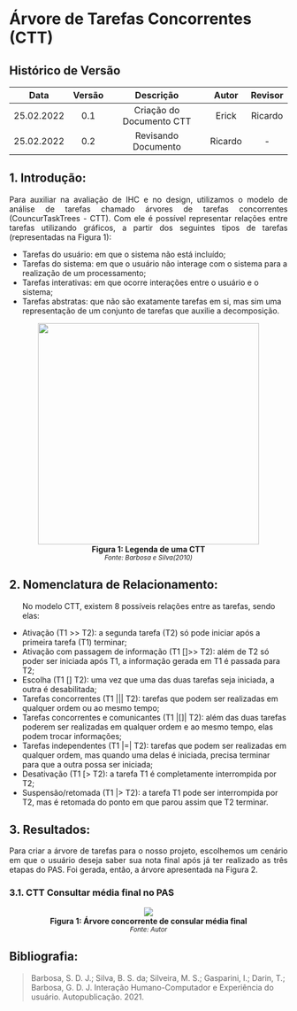 # Árvore de Tarefas Concorrentes (CTT)

## Histórico de Versão

|    Data    | Versão |                                           Descrição                                            |             Autor              | Revisor |
| :--------: | :----: | :--------------------------------------------------------------------------------------------: | :----------------------------: | :-----: |
| 25.02.2022 |  0.1   |                                    Criação do Documento CTT                                    |             Erick              | Ricardo |
| 25.02.2022 |  0.2   |                                    Revisando Documento                                         |             Ricardo            | - |


## 1. Introdução:

<p align="justify">
Para auxiliar na avaliação de IHC e no design, utilizamos o modelo de análise de tarefas chamado árvores de tarefas concorrentes (CouncurTaskTrees - CTT). Com ele é possível representar relações entre tarefas utilizando gráficos, a partir dos seguintes tipos de tarefas (representadas na Figura 1):
</p>

<ul>

<li>Tarefas do usuário: em que o sistema não está incluído;
<li>Tarefas do sistema: em que o usuário não interage com o sistema para a realização de um processamento;</li>

<li>Tarefas interativas: em que ocorre interações entre o usuário e o sistema;</li>

<li>Tarefas abstratas: que não são exatamente tarefas em si, mas sim uma representação de um conjunto de tarefas que auxilie a decomposição.</li>

</ul>

<p align="center">
<img src="https://user-images.githubusercontent.com/48844857/155744853-7518f2a7-aaa4-4e35-b453-ebc26a044db5.jpg" width="400">
  <br><b>Figura 1: Legenda de uma CTT</b>
  <br><small><i>Fonte: Barbosa e Silva(2010)</i></small>
</p>

## 2. Nomenclatura de Relacionamento:

<ul>

No modelo CTT, existem 8 possíveis relações entre as tarefas, sendo elas:</li>

<li>Ativação (T1 >> T2): a segunda tarefa (T2) só pode iniciar após a primeira tarefa (T1) terminar;</li>

<li>Ativação com passagem de informação (T1 []>> T2): além de T2 só poder ser iniciada após T1, a informação gerada em T1 é passada para T2;</li>

<li>Escolha (T1 [] T2): uma vez que uma das duas tarefas seja iniciada, a outra é desabilitada;</li>

<li>Tarefas concorrentes (T1 ||| T2): tarefas que podem ser realizadas em qualquer ordem ou ao mesmo tempo;</li>

<li>Tarefas concorrentes e comunicantes (T1 |[]| T2): além das duas tarefas poderem ser realizadas em qualquer ordem e ao mesmo tempo, elas podem trocar informações;</li>

<li>Tarefas independentes (T1 |=| T2): tarefas que podem ser realizadas em qualquer ordem, mas quando uma delas é iniciada, precisa terminar para que a outra possa ser iniciada;</li>

<li>Desativação (T1 [> T2): a tarefa T1 é completamente interrompida por T2;</li>

<li>Suspensão/retomada (T1 |> T2): a tarefa T1 pode ser interrompida por T2, mas é retomada do ponto em que parou assim que T2 terminar.</li>

</ul>
  
## 3. Resultados:
<p align = "justify">Para criar a árvore de tarefas para o nosso projeto, escolhemos um cenário em que o usuário deseja saber sua nota final após já ter realizado as três etapas do PAS. Foi gerada, então, a árvore apresentada na Figura 2.</p>

### 3.1. CTT Consultar média final no PAS
<p align="center">
<img src="https://user-images.githubusercontent.com/48844857/155748522-db7f1d3b-3d68-4620-9c32-f35774929aca.jpg">
  <br><b>Figura 1: Árvore concorrente de consular média final</b>
  <br><small><i>Fonte: Autor</i></small>
</p>

## Bibliografia:
> Barbosa, S. D. J.; Silva, B. S. da; Silveira, M. S.; Gasparini, I.; Darin, T.; Barbosa, G. D. J. Interação Humano-Computador e Experiência do usuário. Autopublicação. 2021.
